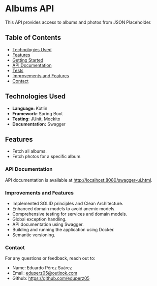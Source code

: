 

# Albums API

This API provides access to albums and photos from JSON Placeholder.

## Table of Contents

- [Technologies Used](#technologies-used)
- [Features](#features)
- [Getting Started](#getting-started)
- [API Documentation](#api-documentation)
- [Tests](#tests)
- [Improvements and Features](#improvements-and-features)
- [Contact](#contact)

## Technologies Used

- **Language:** Kotlin
- **Framework:** Spring Boot
- **Testing:** JUnit, Mockito
- **Documentation:** Swagger

## Features

- Fetch all albums.
- Fetch photos for a specific album.

### API Documentation

API documentation is available at [http://localhost:8080/swagger-ui.html](http://localhost:8080/swagger-ui.html).

### Improvements and Features

- Implemented SOLID principles and Clean Architecture.
- Enhanced domain models to avoid anemic models.
- Comprehensive testing for services and domain models.
- Global exception handling.
- API documentation using Swagger.
- Building and running the application using Docker.
- Semantic versioning.

### Contact

For any questions or feedback, reach out to:

- Name: Eduardo Pérez Suárez
- Email: eduperz05@outlook.com
- Github: https://github.com/eduperz05